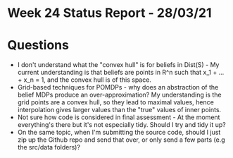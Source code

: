 # Week 24 Status Report - 28/03/21



# Questions

* I don't understand what the "convex hull" is for beliefs in Dist(S) - My current understanding is that beliefs are points in R^n such that x_1 + ... + x_n = 1, and the convex hull is of this space.
* Grid-based techniques for POMDPs - why does an abstraction of the belief MDPs produce an over-approximation? My understanding is the grid points are a convex hull, so they lead to maximal values, hence interpolation gives larger values than the "true" values of inner points.
* Not sure how code is considered in final assessment - At the moment everything's there but it's not especially tidy. Should I try and tidy it up?
* On the same topic, when I'm submitting the source code, should I just zip up the Github repo and send that over, or only send a few parts (e.g the src/data folders)?